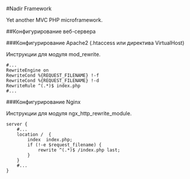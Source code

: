 #Nadir Framework

Yet another MVC PHP microframework.

##Конфигурирование веб-сервера

###Конфигурирование Apache2 (.htaccess или директива VirtualHost)

Инструкции для модуля mod_rewrite.

````
#...
RewriteEngine on
RewriteCond %{REQUEST_FILENAME} !-f
RewriteCond %{REQUEST_FILENAME} !-d
RewriteRule ^(.*)$ index.php
#...
````

###Конфигурирование Nginx

Инструкции для модуля ngx_http_rewrite_module.

````
server {
	#...
	location /  {
		index  index.php;
		if (!-e $request_filename) {
			rewrite ^(.*)$ /index.php last;
		}
	}
	#...
}
````